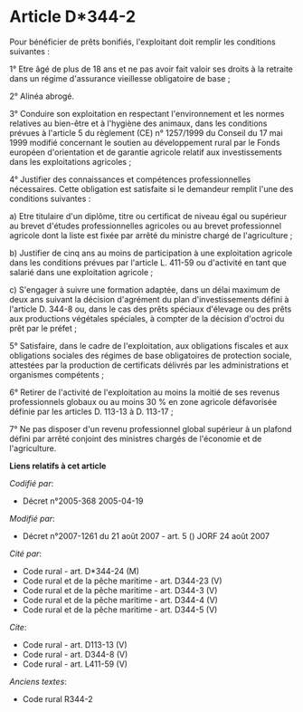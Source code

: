 # Article D*344-2

Pour bénéficier de prêts bonifiés, l'exploitant doit remplir les conditions suivantes : 

1° Etre âgé de plus de 18 ans et ne pas avoir fait valoir ses droits à la retraite dans un régime d'assurance vieillesse
obligatoire de base ; 

2° Alinéa abrogé. 

3° Conduire son exploitation en respectant l'environnement et les normes relatives au bien-être et à l'hygiène des animaux,
dans les conditions prévues à l'article 5 du règlement (CE) n° 1257/1999 du Conseil du 17 mai 1999 modifié concernant le
soutien au développement rural par le Fonds européen d'orientation et de garantie agricole relatif aux investissements dans
les exploitations agricoles ; 

4° Justifier des connaissances et compétences professionnelles nécessaires. Cette obligation est satisfaite si le demandeur
remplit l'une des conditions suivantes : 

a) Etre titulaire d'un diplôme, titre ou certificat de niveau égal ou supérieur au brevet d'études professionnelles agricoles
ou au brevet professionnel agricole dont la liste est fixée par arrêté du ministre chargé de l'agriculture ; 

b) Justifier de cinq ans au moins de participation à une exploitation agricole dans les conditions prévues par l'article L.
411-59 ou d'activité en tant que salarié dans une exploitation agricole ; 

c) S'engager à suivre une formation adaptée, dans un délai maximum de deux ans suivant la décision d'agrément du plan
d'investissements défini à l'article D. 344-8 ou, dans le cas des prêts spéciaux d'élevage ou des prêts aux productions
végétales spéciales, à compter de la décision d'octroi du prêt par le préfet ; 

5° Satisfaire, dans le cadre de l'exploitation, aux obligations fiscales et aux obligations sociales des régimes de base
obligatoires de protection sociale, attestées par la production de certificats délivrés par les administrations et organismes
compétents ; 

6° Retirer de l'activité de l'exploitation au moins la moitié de ses revenus professionnels globaux ou au moins 30 % en zone
agricole défavorisée définie par les articles D. 113-13 à D. 113-17 ; 

7° Ne pas disposer d'un revenu professionnel global supérieur à un plafond défini par arrêté conjoint des ministres chargés
de l'économie et de l'agriculture.

**Liens relatifs à cet article**

_Codifié par_:

  - Décret n°2005-368 2005-04-19

_Modifié par_:

  - Décret n°2007-1261 du 21 août 2007 - art. 5 () JORF 24 août 2007

_Cité par_:

  - Code rural - art. D*344-24 (M)
  - Code rural et de la pêche maritime - art. D344-23 (V)
  - Code rural et de la pêche maritime - art. D344-3 (V)
  - Code rural et de la pêche maritime - art. D344-4 (V)
  - Code rural et de la pêche maritime - art. D344-5 (V)

_Cite_:

  - Code rural - art. D113-13 (V)
  - Code rural - art. D344-8 (V)
  - Code rural - art. L411-59 (V)

_Anciens textes_:

  - Code rural R344-2
